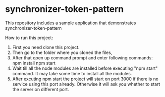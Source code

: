 # synchronizer-token-pattern
This repository includes a sample application that demonstrates synchronizer-token-pattern

How to run this project:

1. First you need clone this project.
2. Then go to the folder where you cloned the files,
3. After that open up command prompt and enter following commands:
    npm install
    npm start
4. Wait till all the node modules are installed before executing "npm start" command. It may take some time to install all the modules.
5. After excuting npm start the project will start on port 3000 if there is no service using this port already. Otherwise it will ask you whether to start the server on different port.
